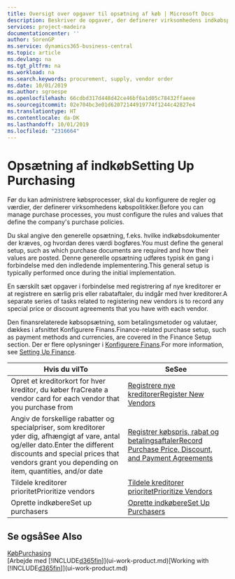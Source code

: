 ```yaml
---
title: Oversigt over opgaver til opsætning af køb | Microsoft Docs
description: Beskriver de opgaver, der definerer virksomhedens indkøbspolitikker, og som du bruger til at oprette dine indkøbsprocesser.
services: project-madeira
documentationcenter: ''
author: SorenGP
ms.service: dynamics365-business-central
ms.topic: article
ms.devlang: na
ms.tgt_pltfrm: na
ms.workload: na
ms.search.keywords: procurement, supply, vendor order
ms.date: 10/01/2019
ms.author: sgroespe
ms.openlocfilehash: 66cdbd317d448d42ce46bf6a1d05c78432ffaeee
ms.sourcegitcommit: 02e704bc3e01d62072144919774f1244c42827e4
ms.translationtype: HT
ms.contentlocale: da-DK
ms.lasthandoff: 10/01/2019
ms.locfileid: "2316664"
---
```

# <a name="setting-up-purchasing"></a><span data-ttu-id="47528-103">Opsætning af indkøb</span><span class="sxs-lookup"><span data-stu-id="47528-103">Setting Up Purchasing</span></span>
<span data-ttu-id="47528-104">Før du kan administrere købsprocesser, skal du konfigurere de regler og værdier, der definerer virksomhedens købspolitikker.</span><span class="sxs-lookup"><span data-stu-id="47528-104">Before you can manage purchase processes, you must configure the rules and values that define the company's purchase policies.</span></span>

<span data-ttu-id="47528-105">Du skal angive den generelle opsætning, f.eks. hvilke indkøbsdokumenter der kræves, og hvordan deres værdi bogføres.</span><span class="sxs-lookup"><span data-stu-id="47528-105">You must define the general setup, such as which purchase documents are required and how their values are posted.</span></span> <span data-ttu-id="47528-106">Denne generelle opsætning udføres typisk én gang i forbindelse med den indledende implementering.</span><span class="sxs-lookup"><span data-stu-id="47528-106">This general setup is typically performed once during the initial implementation.</span></span>

<span data-ttu-id="47528-107">En særskilt sæt opgaver i forbindelse med registrering af nye kreditorer er at registrere en særlig pris eller rabataftaler, du indgår med hver kreditorer.</span><span class="sxs-lookup"><span data-stu-id="47528-107">A separate series of tasks related to registering new vendors is to record any special price or discount agreements that you have with each vendor.</span></span>

<span data-ttu-id="47528-108">Den finansrelaterede købsopsætning, som betalingsmetoder og valutaer, dækkes i afsnittet Konfigurere Finans.</span><span class="sxs-lookup"><span data-stu-id="47528-108">Finance-related purchase setup, such as payment methods and currencies, are covered in the Finance Setup section.</span></span> <span data-ttu-id="47528-109">Der er flere oplysninger i [Konfigurere Finans](finance-setup-finance.md).</span><span class="sxs-lookup"><span data-stu-id="47528-109">For more information, see [Setting Up Finance](finance-setup-finance.md).</span></span>

| <span data-ttu-id="47528-110">Hvis du vil</span><span class="sxs-lookup"><span data-stu-id="47528-110">To</span></span> | <span data-ttu-id="47528-111">Se</span><span class="sxs-lookup"><span data-stu-id="47528-111">See</span></span> |
| --- | --- |
| <span data-ttu-id="47528-112">Opret et kreditorkort for hver kreditor, du køber fra</span><span class="sxs-lookup"><span data-stu-id="47528-112">Create a vendor card for each vendor that you purchase from</span></span>|[<span data-ttu-id="47528-113">Registrere nye kreditorer</span><span class="sxs-lookup"><span data-stu-id="47528-113">Register New Vendors</span></span>](purchasing-how-register-new-vendors.md) |
| <span data-ttu-id="47528-114">Angiv de forskellige rabatter og specialpriser, som kreditorer yder dig, afhængigt af vare, antal og/eller dato.</span><span class="sxs-lookup"><span data-stu-id="47528-114">Enter the different discounts and special prices that vendors grant you depending on item, quantities, and/or date</span></span> |[<span data-ttu-id="47528-115">Registrer købspris, rabat og betalingsaftaler</span><span class="sxs-lookup"><span data-stu-id="47528-115">Record Purchase Price, Discount, and Payment Agreements</span></span>](purchasing-how-record-purchase-price-discount-payment-agreements.md) |
| <span data-ttu-id="47528-116">Tildele kreditorer prioritet</span><span class="sxs-lookup"><span data-stu-id="47528-116">Prioritize vendors</span></span> |[<span data-ttu-id="47528-117">Tildele kreditorer prioritet</span><span class="sxs-lookup"><span data-stu-id="47528-117">Prioritize Vendors</span></span>](purchasing-how-prioritize-vendors.md) |
| <span data-ttu-id="47528-118">Oprette indkøbere</span><span class="sxs-lookup"><span data-stu-id="47528-118">Set up purchasers</span></span> |[<span data-ttu-id="47528-119">Oprette indkøbere</span><span class="sxs-lookup"><span data-stu-id="47528-119">Set Up Purchasers</span></span>](purchasing-how-setup-purchasers.md) |

## <a name="see-also"></a><span data-ttu-id="47528-120">Se også</span><span class="sxs-lookup"><span data-stu-id="47528-120">See Also</span></span>
[<span data-ttu-id="47528-121">Køb</span><span class="sxs-lookup"><span data-stu-id="47528-121">Purchasing</span></span>](purchasing-manage-purchasing.md)  
<span data-ttu-id="47528-122">[Arbejde med [!INCLUDE[d365fin](includes/d365fin_md.md)]](ui-work-product.md)</span><span class="sxs-lookup"><span data-stu-id="47528-122">[Working with [!INCLUDE[d365fin](includes/d365fin_md.md)]](ui-work-product.md)</span></span>
